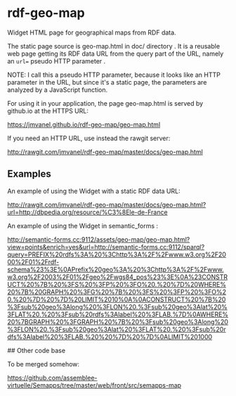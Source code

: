 # rdf-geo-map

Widget HTML page for geographical maps from RDF data.

The static page source is geo-map.html in doc/ directory .
It is a reusable web page getting its RDF data URL from the query part of the URL, namely an `url=` pseudo HTTP parameter .

NOTE: I call this a pseudo HTTP parameter, because it looks like an HTTP parameter in the URL, but since it's a static page, the parameters are analyzed by a JavaScript function.

For using it in your application, the page geo-map.html is served by github.io at the HTTPS URL:

https://jmvanel.github.io/rdf-geo-map/geo-map.html

If you need an HTTP URL, use instead the rawgit server:

http://rawgit.com/jmvanel/rdf-geo-map/master/docs/geo-map.html

## Examples

An example of using the Widget with a static RDF data URL:

http://rawgit.com/jmvanel/rdf-geo-map/master/docs/geo-map.html?url=http://dbpedia.org/resource/%C3%8Ele-de-France

An example of using the Widget in semantic\_forms :
 
http://semantic-forms.cc:9112/assets/geo-map/geo-map.html?view=points&enrich=yes&url=http://semantic-forms.cc:9112/sparql?query=PREFIX%20rdfs%3A%20%3Chttp%3A%2F%2Fwww.w3.org%2F2000%2F01%2Frdf-schema%23%3E%0APrefix%20geo%3A%20%3Chttp%3A%2F%2Fwww.w3.org%2F2003%2F01%2Fgeo%2Fwgs84_pos%23%3E%0A%23CONSTRUCT%20%7B%20%3FS%20%3FP%20%3FO%20.%20%7D%20WHERE%20%7B%20GRAPH%20%3FG%20%7B%20%3FS%20%3FP%20%3FO%20.%20%7D%20%7D%20LIMIT%2010%0A%0ACONSTRUCT%20%7B%20%3Fsub%20geo%3Along%20%3FLON%20.%3Fsub%20geo%3Alat%20%3FLAT%20.%20%3Fsub%20rdfs%3Alabel%20%3FLAB.%7D%0AWHERE%20%7BGRAPH%20%3FGRAPH%20%7B%20%3Fsub%20geo%3Along%20%3FLON%20.%3Fsub%20geo%3Alat%20%3FLAT%20.%20%3Fsub%20rdfs%3Alabel%20%3FLAB.%20%20%7D%20%7D%0ALIMIT%201000

## Other code base

To be merged somehow:

https://github.com/assemblee-virtuelle/Semapps/tree/master/web/front/src/semapps-map

